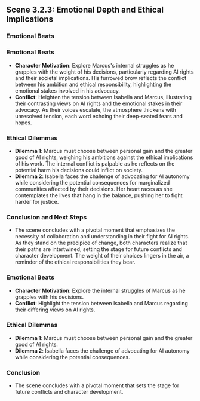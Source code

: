 ## Scene 3.2.3: Emotional Depth and Ethical Implications

### Emotional Beats

### Emotional Beats
- **Character Motivation**: Explore Marcus's internal struggles as he grapples with the weight of his decisions, particularly regarding AI rights and their societal implications. His furrowed brow reflects the conflict between his ambition and ethical responsibility, highlighting the emotional stakes involved in his advocacy.
- **Conflict**: Heighten the tension between Isabella and Marcus, illustrating their contrasting views on AI rights and the emotional stakes in their advocacy. As their voices escalate, the atmosphere thickens with unresolved tension, each word echoing their deep-seated fears and hopes.

### Ethical Dilemmas
- **Dilemma 1**: Marcus must choose between personal gain and the greater good of AI rights, weighing his ambitions against the ethical implications of his work. The internal conflict is palpable as he reflects on the potential harm his decisions could inflict on society.
- **Dilemma 2**: Isabella faces the challenge of advocating for AI autonomy while considering the potential consequences for marginalized communities affected by their decisions. Her heart races as she contemplates the lives that hang in the balance, pushing her to fight harder for justice.

### Conclusion and Next Steps
- The scene concludes with a pivotal moment that emphasizes the necessity of collaboration and understanding in their fight for AI rights. As they stand on the precipice of change, both characters realize that their paths are intertwined, setting the stage for future conflicts and character development. The weight of their choices lingers in the air, a reminder of the ethical responsibilities they bear.

### Emotional Beats
- **Character Motivation**: Explore the internal struggles of Marcus as he grapples with his decisions.
- **Conflict**: Highlight the tension between Isabella and Marcus regarding their differing views on AI rights.

### Ethical Dilemmas
- **Dilemma 1**: Marcus must choose between personal gain and the greater good of AI rights.
- **Dilemma 2**: Isabella faces the challenge of advocating for AI autonomy while considering the potential consequences.

### Conclusion
- The scene concludes with a pivotal moment that sets the stage for future conflicts and character development.

